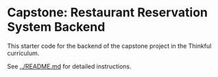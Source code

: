 # Capstone: Restaurant Reservation System Backend

This starter code for the backend of the capstone project in the Thinkful curriculum.

See [../README.md](../README.md) for detailed instructions. 
